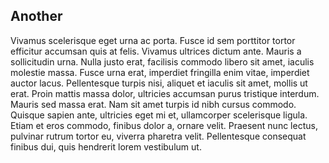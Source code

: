 ## Another

Vivamus scelerisque eget urna ac porta. Fusce id sem porttitor tortor efficitur accumsan quis at felis. Vivamus ultrices dictum ante. Mauris a sollicitudin urna. Nulla justo erat, facilisis commodo libero sit amet, iaculis molestie massa. Fusce urna erat, imperdiet fringilla enim vitae, imperdiet auctor lacus. Pellentesque turpis nisi, aliquet et iaculis sit amet, mollis ut erat. Proin mattis massa dolor, ultricies accumsan purus tristique interdum. Mauris sed massa erat. Nam sit amet turpis id nibh cursus commodo. Quisque sapien ante, ultricies eget mi et, ullamcorper scelerisque ligula. Etiam et eros commodo, finibus dolor a, ornare velit. Praesent nunc lectus, pulvinar rutrum tortor eu, viverra pharetra velit. Pellentesque consequat finibus dui, quis hendrerit lorem vestibulum ut.